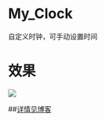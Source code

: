 # My_Clock
自定义时钟，可手动设置时间

# 效果

![](https://github.com/zuohp/My_Clock/raw/master/gif/video.gif)


##[详情见博客](https://blog.csdn.net/z_Xiaozuo/article/details/82560260) 




